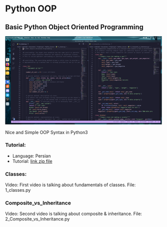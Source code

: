 # Python OOP
## Basic Python Object Oriented Programming

![image](https://github.com/mehrdad-mixtape/Python_OOP/blob/master/index.png)

Nice and Simple OOP Syntax in Python3

### Tutorial:
- Language: Persian
- Tutorial: [link zip file](https://drive.google.com/file/d/1NxnccP6pyURZOxPNEp-98nvpNcOhq2TW/view?usp=sharing)

### Classes:
Video: First video is talking about fundamentals of classes.
File: 1_classes.py

### Composite_vs_Inheritance
Video: Second video is talking about composite & inheritance.
File: 2_Composite_vs_Inheritance.py
